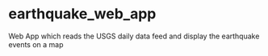 # earthquake_web_app
Web App which reads the USGS daily data feed and display the earthquake events on a map
